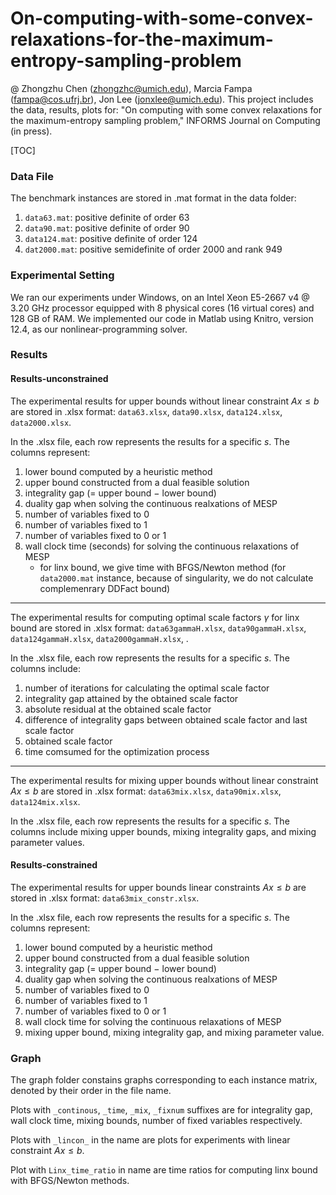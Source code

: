 # On-computing-with-some-convex-relaxations-for-the-maximum-entropy-sampling-problem
@ Zhongzhu Chen (zhongzhc@umich.edu), Marcia Fampa (fampa@cos.ufrj.br), Jon Lee (jonxlee@umich.edu).
This project includes the data, results, plots for: "On computing with some convex relaxations for the maximum-entropy sampling problem," INFORMS Journal on Computing (in press).

[TOC]

### Data File ###

The benchmark instances are stored in .mat format in the data folder:

1. ``data63.mat``: positive definite of order $63$
2. ``data90.mat``: positive definite of order $90$
3. ``data124.mat``: positive definite of order $124$
4. ``dat2000.mat``: positive semidefinite of order $2000$ and rank $949$



### Experimental Setting ###

We ran our experiments under Windows, on an Intel Xeon E5-2667 v4 @ 3.20 GHz processor equipped with 8 physical cores (16 virtual cores) and 128 GB of RAM. We implemented our code in Matlab using Knitro, version 12.4, as our nonlinear-programming solver.



### Results ###

#### Results-unconstrained ####

The experimental results for upper bounds without linear constraint $Ax\le b$ are stored in .xlsx format: ``data63.xlsx``, ``data90.xlsx``, ``data124.xlsx``, ``data2000.xlsx``.

In the .xlsx file, each row represents the results for a specific $s$. The columns represent:

1. lower bound computed by a heuristic method
2. upper bound constructed from a dual feasible solution
3. integrality gap (= upper bound $-$ lower bound)
4. duality gap when solving the continuous realxations of MESP
5. number of variables fixed to $0$ 
6. number of variables fixed to $1$
7. number of variables fixed to $0$ or $1$
8. wall clock time (seconds) for solving the continuous relaxations of MESP
   * for linx bound, we give time with BFGS/Newton method
(for ``data2000.mat`` instance, because of singularity, we do not calculate complemenrary DDFact bound)

---

The experimental results for computing optimal scale factors $\gamma$ for linx bound are stored in .xlsx format: ``data63gammaH.xlsx``, ``data90gammaH.xlsx``, ``data124gammaH.xlsx``, ``data2000gammaH.xlsx``, .

In the .xlsx file, each row represents the results for a specific $s$. The columns include:

1. number of iterations for calculating the optimal scale factor
2. integrality gap attained by the obtained scale factor
3. absolute residual at the obtained scale factor
4. difference of integrality gaps between obtained scale factor and last scale factor
5. obtained scale factor
6. time comsumed for the optimization process

---

The experimental results for mixing upper bounds without linear constraint $Ax\le b$ are stored in .xlsx format: ``data63mix.xlsx``, ``data90mix.xlsx``, ``data124mix.xlsx``.

In the .xlsx file, each row represents the results for a specific $s$. The columns include mixing upper bounds, mixing integrality gaps, and mixing parameter values.



#### Results-constrained ####

The experimental results for upper bounds linear constraints $Ax\le b$ are stored in .xlsx format: ``data63mix_constr.xlsx``.

In the .xlsx file, each row represents the results for a specific $s$. The columns represent:

1. lower bound computed by a heuristic method
2. upper bound constructed from a dual feasible solution
3. integrality gap (= upper bound $-$ lower bound)
4. duality gap when solving the continuous realxations of MESP
5. number of variables fixed to $0$ 
6. number of variables fixed to $1$
7. number of variables fixed to $0$ or $1$
8. wall clock time for solving the continuous relaxations of MESP
9. mixing upper bound, mixing integrality gap, and mixing parameter value.



### Graph ###

The graph folder constains graphs corresponding to each instance matrix, denoted by their order in the file name. 

Plots with ``_continous``, ``_time``, ``_mix``, ``_fixnum`` suffixes are for integrality gap, wall clock time, mixing bounds, number of fixed variables respectively.

Plots with ``_lincon_`` in the name are plots for experiments with linear constraint $Ax \le b$. 

Plot with ``Linx_time_ratio`` in name are time ratios for computing linx bound with BFGS/Newton methods.

